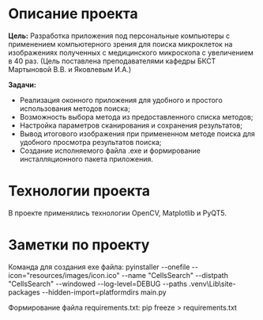 # Описание проекта
<b>Цель:</b> Разработка приложения под персональные компьютеры с применением компьютерного зрения для поиска микроклеток на изображениях полученных с медицинского микроскопа с увеличением в 40 раз. (Цель поставлена преподавателями кафедры БКСТ Мартыновой В.В. и Яковлевым И.А.)

<b>Задачи:</b>
- Реализация оконного приложения для удобного и простого использования методов поиска;
- Возможность выбора метода из предоставленного списка методов;
- Настройка параметров сканирования и сохранения результатов;
- Вывод итогового изображения при примененном методе поиска для удобного просмотра результатов поиска;
- Создание исполняемого файла .exe и формирование инсталляционного пакета приложения.

# Технологии проекта
В проекте применялись технологии OpenCV, Matplotlib и PyQT5.

# Заметки по проекту
Команда для создания exe файла:
pyinstaller --onefile --icon="resources/images/icon.ico" --name "CellsSearch" --distpath "CellsSearch" --windowed --log-level=DEBUG --paths .venv\Lib\site-packages --hidden-import=platformdirs main.py

Формирование файла requirements.txt:
pip freeze > requirements.txt
